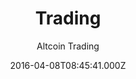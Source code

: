 ---
title: Trading
github: 'https://github.com/altcointrading/trading'
demo: 'https://www.altcointrading.net/'
author: Altcoin Trading
ssg:
  - Jekyll
cms:
  - No Cms
date: 2016-04-08T08:45:41.000Z
github_branch: master
description: jekyll theme in newspaper style
stale: true
---